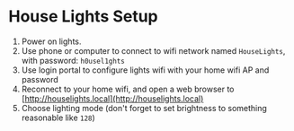 # House Lights Setup
1. Power on lights.
2. Use phone or computer to connect to wifi network named `HouseLights`, with password: `h0usel1ghts`
3. Use login portal to configure lights wifi with your home wifi AP and password
4. Reconnect to your home wifi, and open a web browser to [http://houselights.local](http://houselights.local)
5. Choose lighting mode (don't forget to set brightness to something reasonable like `128`)